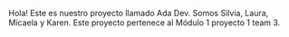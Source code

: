 Hola! Este es nuestro proyecto llamado Ada Dev. 
Somos Silvia, Laura, Micaela y Karen.
Este proyecto pertenece al Módulo 1 proyecto 1 team 3.
